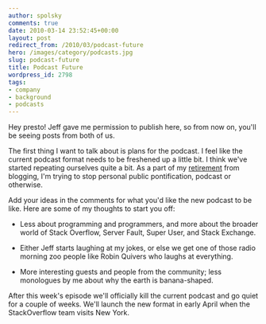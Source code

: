 ```yaml
---
author: spolsky
comments: true
date: 2010-03-14 23:52:45+00:00
layout: post
redirect_from: /2010/03/podcast-future
hero: /images/category/podcasts.jpg
slug: podcast-future
title: Podcast Future
wordpress_id: 2798
tags:
- company
- background
- podcasts
---
```


Hey presto! Jeff gave me permission to publish here, so from now on, you'll be seeing posts from both of us.

The first thing I want to talk about is plans for the podcast. I feel like the current podcast format needs to be freshened up a little bit. I think we've started repeating ourselves quite a bit. As a part of my [retirement](http://www.joelonsoftware.com/items/2010/03/14.html) from blogging, I'm trying to stop personal public pontification, podcast or otherwise.

Add your ideas in the comments for what you'd like the new podcast to be like. Here are some of my thoughts to start you off:



	
  * Less about programming and programmers, and more about the broader world of Stack Overflow, Server Fault, Super User, and Stack Exchange.

	
  * Either Jeff starts laughing at my jokes, or else we get one of those radio morning zoo people like Robin Quivers who laughs at everything.

	
  * More interesting guests and people from the community; less monologues by me about why the earth is banana-shaped.


After this week's episode we'll officially kill the current podcast and go quiet for a couple of weeks. We'll launch the new format in early April when the StackOverflow team visits New York.
